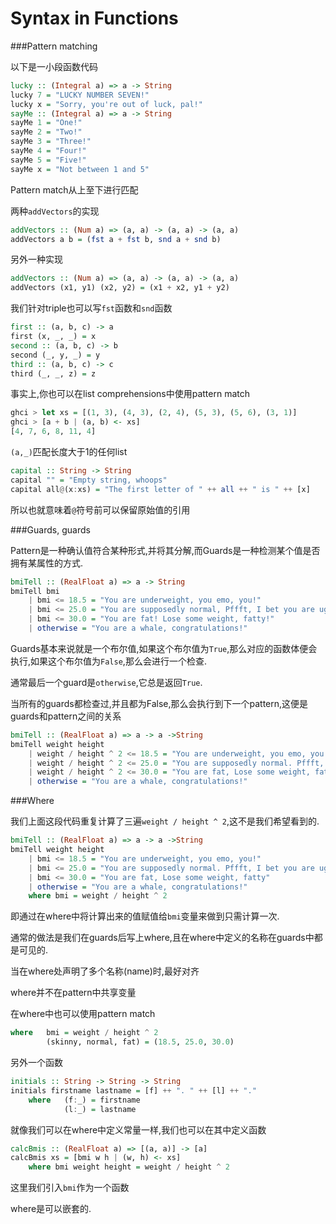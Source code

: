 Syntax in Functions
===================

###Pattern matching

以下是一小段函数代码

```haskell
lucky :: (Integral a) => a -> String
lucky 7 = "LUCKY NUMBER SEVEN!"
lucky x = "Sorry, you're out of luck, pal!"
sayMe :: (Integral a) => a -> String
sayMe 1 = "One!"
sayMe 2 = "Two!"
sayMe 3 = "Three!"
sayMe 4 = "Four!"
sayMe 5 = "Five!"
sayMe x = "Not between 1 and 5"
```

Pattern match从上至下进行匹配

两种`addVectors`的实现

```haskell
addVectors :: (Num a) => (a, a) -> (a, a) -> (a, a)
addVectors a b = (fst a + fst b, snd a + snd b)
```

另外一种实现

```haskell
addVectors :: (Num a) => (a, a) -> (a, a) -> (a, a)
addVectors (x1, y1) (x2, y2) = (x1 + x2, y1 + y2)
```

我们针对triple也可以写`fst`函数和`snd`函数

```haskell
first :: (a, b, c) -> a
first (x, _, _) = x
second :: (a, b, c) -> b
second (_, y, _) = y
third :: (a, b, c) -> c
third (_, _, z) = z
```

事实上,你也可以在list comprehensions中使用pattern match

```haskell
ghci > let xs = [(1, 3), (4, 3), (2, 4), (5, 3), (5, 6), (3, 1)]
ghci > [a + b | (a, b) <- xs]
[4, 7, 6, 8, 11, 4]
```

`(a,_)`匹配长度大于1的任何list

```haskell
capital :: String -> String
capital "" = "Empty string, whoops"
capital all@(x:xs) = "The first letter of " ++ all ++ " is " ++ [x]
```

所以也就意味着`@`符号前可以保留原始值的引用

###Guards, guards

Pattern是一种确认值符合某种形式,并将其分解,而Guards是一种检测某个值是否拥有某属性的方式.

```haskell
bmiTell :: (RealFloat a) => a -> String
bmiTell bmi
    | bmi <= 18.5 = "You are underweight, you emo, you!"
    | bmi <= 25.0 = "You are supposedly normal, Pffft, I bet you are ugly!"
    | bmi <= 30.0 = "You are fat! Lose some weight, fatty!"
    | otherwise = "You are a whale, congratulations!"
```

Guards基本来说就是一个布尔值,如果这个布尔值为`True`,那么对应的函数体便会执行,如果这个布尔值为`False`,那么会进行一个检查.

通常最后一个guard是`otherwise`,它总是返回`True`.

当所有的guards都检查过,并且都为False,那么会执行到下一个pattern,这便是guards和pattern之间的关系

```haskell
bmiTell :: (RealFloat a) => a -> a ->String
bmiTell weight height
    | weight / height ^ 2 <= 18.5 = "You are underweight, you emo, you!"
    | weight / height ^ 2 <= 25.0 = "You are supposedly normal. Pffft, I bet you are ugly!"
    | weight / height ^ 2 <= 30.0 = "You are fat, Lose some weight, fatty"
    | otherwise = "You are a whale, congratulations!"
```

###Where

我们上面这段代码重复计算了三遍`weight / height ^ 2`,这不是我们希望看到的.

```haskell
bmiTell :: (RealFloat a) => a -> a ->String
bmiTell weight height
    | bmi <= 18.5 = "You are underweight, you emo, you!"
    | bmi <= 25.0 = "You are supposedly normal. Pffft, I bet you are ugly!"
    | bmi <= 30.0 = "You are fat, Lose some weight, fatty"
    | otherwise = "You are a whale, congratulations!"
    where bmi = weight / height ^ 2
```

即通过在where中将计算出来的值赋值给`bmi`变量来做到只需计算一次.

通常的做法是我们在guards后写上where,且在where中定义的名称在guards中都是可见的.

当在where处声明了多个名称(name)时,最好对齐

where并不在pattern中共享变量

在where中也可以使用pattern match

```haskell
where   bmi = weight / height ^ 2
        (skinny, normal, fat) = (18.5, 25.0, 30.0)
```

另外一个函数

```haskell
initials :: String -> String -> String
initials firstname lastname = [f] ++ ". " ++ [l] ++ "."
    where   (f:_) = firstname
            (l:_) = lastname
```

就像我们可以在where中定义常量一样,我们也可以在其中定义函数

```haskell
calcBmis :: (RealFloat a) => [(a, a)] -> [a]
calcBmis xs = [bmi w h | (w, h) <- xs]
    where bmi weight height = weight / height ^ 2
```

这里我们引入`bmi`作为一个函数

where是可以嵌套的.


